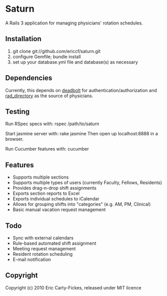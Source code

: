 # Saturn

A Rails 3 application for managing physicians' rotation schedules.

## Installation
1. git clone git://github.com/ericcf/saturn.git
2. configure Gemfile; bundle install
3. set up your database.yml file and database(s) as necessary

## Dependencies
Currently, this depends on [deadbolt](http://github.com/ericcf/deadbolt) for authentication/authorization and [rad_directory](http://github.com/ericcf/rad_directory) as the source of physicians.

## Testing
Run RSpec specs with:
    rspec /path/to/saturn

Start jasmine server with:
    rake jasmine
Then open up localhost:8888 in a browser.

Run Cucumber features with:
    cucumber

## Features
* Supports multiple sections
* Supports multiple types of users (currently Faculty, Fellows, Residents)
* Provides drag-n-drop shift assignments
* Exports section reports to Excel
* Exports individual schedules to iCalendar
* Allows for grouping shifts into "categories" (e.g. AM, PM, Clinical)
* Basic manual vacation request management

## Todo
* Sync with external calendars
* Rule-based automated shift assignment
* Meeting request management
* Resident rotation scheduling
* E-mail notification

## Copyright
Copyright (c) 2010 Eric Carty-Fickes, released under MIT licence
